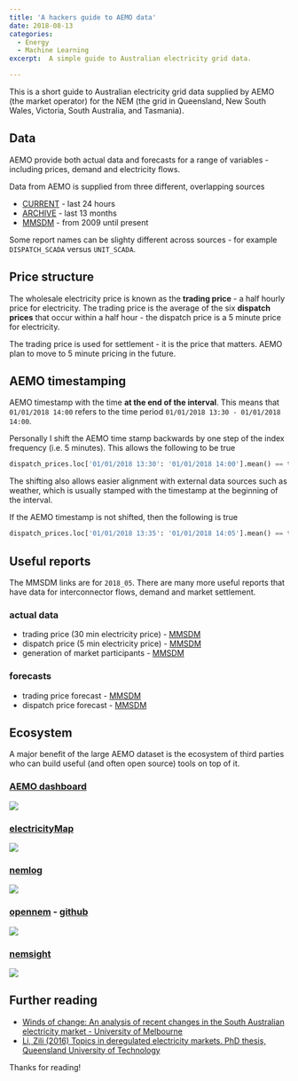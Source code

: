 ```yaml
---
title: 'A hackers guide to AEMO data'
date: 2018-08-13
categories:
  - Energy
  - Machine Learning
excerpt:  A simple guide to Australian electricity grid data.

---
```


This is a short guide to Australian electricity grid data supplied by AEMO (the market operator) for the NEM (the grid in Queensland, New South Wales, Victoria, South Australia, and Tasmania).

## Data

AEMO provide both actual data and forecasts for a range of variables - including prices, demand and electricity flows.

Data from AEMO is supplied from three different, overlapping sources

- [CURRENT](http://www.nemweb.com.au/REPORTS/CURRENT/) - last 24 hours
- [ARCHIVE](http://www.nemweb.com.au/REPORTS/ARCHIVE/) - last 13 months
- [MMSDM](http://www.nemweb.com.au/Data_Archive/Wholesale_Electricity/MMSDM/) - from 2009 until present

Some report names can be slighty different across sources - for example `DISPATCH_SCADA` versus `UNIT_SCADA`.

## Price structure

The wholesale electricity price is known as the **trading price** - a half hourly price for electricity.  The trading price is the average of the six **dispatch prices** that occur within a half hour - the dispatch price is a 5 minute price for electricity.

The trading price is used for settlement - it is the price that matters.  AEMO plan to move to 5 minute pricing in the future.

## AEMO timestamping

AEMO timestamp with the time **at the end of the interval**.  This means that `01/01/2018 14:00` refers to the time period `01/01/2018 13:30 - 01/01/2018 14:00`.

Personally I shift the AEMO time stamp backwards by one step of the index frequency (i.e. 5 minutes).  This allows the following to be true

```python
dispatch_prices.loc['01/01/2018 13:30': '01/01/2018 14:00'].mean() == trading_price.loc['01/01/2018 13:30']
```

The shifting also allows easier alignment with external data sources such as weather, which is usually stamped with the timestamp at the beginning of the interval.

If the AEMO timestamp is not shifted, then the following is true

```python
dispatch_prices.loc['01/01/2018 13:35': '01/01/2018 14:05'].mean() == trading_price.loc['01/01/2018 14:00']
```

## Useful reports

The MMSDM links are for `2018_05`.  There are many more useful reports that have data for interconnector flows, demand and market settlement.

### actual data

- trading price (30 min electricity price) - [MMSDM](http://www.nemweb.com.au/Data_Archive/Wholesale_Electricity/MMSDM/2018/MMSDM_2018_05/MMSDM_Historical_Data_SQLLoader/DATA/PUBLIC_DVD_TRADINGPRICE_201805010000.zip)
- dispatch price (5 min electricity price) - [MMSDM](http://www.nemweb.com.au/Data_Archive/Wholesale_Electricity/MMSDM/2018/MMSDM_2018_05/MMSDM_Historical_Data_SQLLoader/DATA/PUBLIC_DVD_DISPATCHPRICE_201805010000.zip)
- generation of market participants - [MMSDM](http://www.nemweb.com.au/Data_Archive/Wholesale_Electricity/MMSDM/2018/MMSDM_2018_05/MMSDM_Historical_Data_SQLLoader/DATA/PUBLIC_DVD_DISPATCH_UNIT_SCADA_201805010000.zip)

### forecasts

- trading price forecast - [MMSDM](http://www.nemweb.com.au/Data_Archive/Wholesale_Electricity/MMSDM/2018/MMSDM_2018_05/MMSDM_Historical_Data_SQLLoader/PREDISP_ALL_DATA/PUBLIC_DVD_PREDISPATCHPRICE_201805010000.zip)
- dispatch price forecast - [MMSDM](http://www.nemweb.com.au/Data_Archive/Wholesale_Electricity/MMSDM/2018/MMSDM_2018_05/MMSDM_Historical_Data_SQLLoader/DATA/PUBLIC_DVD_P5MIN_REGIONSOLUTION_201805010000.zip)

## Ecosystem

A major benefit of the large AEMO dataset is the ecosystem of third parties who can build useful (and often open source) tools on top of it.

### [AEMO dashboard](https://www.aemo.com.au/Electricity/National-Electricity-Market-NEM/Data-dashboard)

![]({{"/assets/hacker_aemo/aemo_dashboard.png"}})

### [electricityMap](https://www.electricitymap.org/)

![]({{"/assets/hacker_aemo/elect_map.png"}})

### [nemlog](http://nemlog.com.au/)

![]({{"/assets/hacker_aemo/nemlog.png"}})

### [opennem](https://opennem.org.au/#/all-regions) - [github](https://github.com/opennem/)

![]({{"/assets/hacker_aemo/opennem.png"}})

### [nemsight](http://analytics.com.au/energy-analysis/nemsight-trading-tool/)

![]({{"/assets/hacker_aemo/nemsight.png"}})

## Further reading

- [Winds of change: An analysis of recent changes in the South Australian electricity market - University of Melbourne](https://energy.unimelb.edu.au/news-and-events/news/winds-of-change-an-analysis-of-recent-changes-in-the-south-australian-electricity-market)
- [Li, Zili (2016) Topics in deregulated electricity markets. PhD thesis, Queensland University of Technology](https://eprints.qut.edu.au/98895/)

Thanks for reading!
